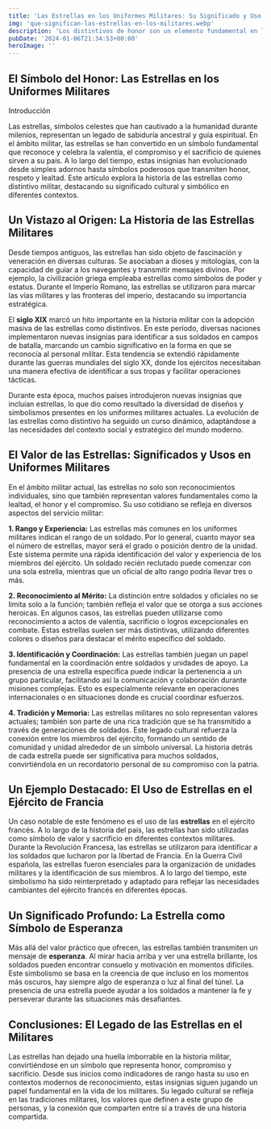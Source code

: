 ```yaml
---
title: 'Las Estrellas en los Uniformes Militares: Su Significado y Uso a lo Largo de la Historia - Camuflaje Militar'
img: 'que-significan-las-estrellas-en-los-militares.webp'
description: 'Los distintivos de honor son un elemento fundamental en las fuerzas armadas de todo el mundo, y las estrellas ocupan un lugar central en estos'
pubDate: '2024-01-06T21:34:53+00:00'
heroImage: ''
---
```

    
  ## El Símbolo del Honor: Las Estrellas en los Uniformes Militares

Introducción

Las estrellas, símbolos celestes que han cautivado a la humanidad durante milenios, representan un legado de sabiduría ancestral y guía espiritual. En el ámbito militar, las estrellas se han convertido en un símbolo fundamental que reconoce y celebra la valentía, el compromiso y el sacrificio de quienes sirven a su país. A lo largo del tiempo, estas insignias han evolucionado desde simples adornos hasta símbolos poderosos que transmiten honor, respeto y lealtad. Este artículo explora la historia de las estrellas como distintivo militar, destacando su significado cultural y simbólico en diferentes contextos.

## Un Vistazo al Origen: La Historia de las Estrellas Militares

Desde tiempos antiguos, las estrellas han sido objeto de fascinación y veneración en diversas culturas. Se asociaban a dioses y mitologías, con la capacidad de guiar a los navegantes y transmitir mensajes divinos. Por ejemplo, la civilización griega empleaba estrellas como símbolos de poder y estatus. Durante el Imperio Romano, las estrellas se utilizaron para marcar las vías militares y las fronteras del imperio, destacando su importancia estratégica.

El **siglo XIX** marcó un hito importante en la historia militar con la adopción masiva de las estrellas como distintivos. En este período, diversas naciones implementaron nuevas insignias para identificar a sus soldados en campos de batalla, marcando un cambio significativo en la forma en que se reconocía al personal militar. Esta tendencia se extendió rápidamente durante las guerras mundiales del siglo XX, donde los ejércitos necesitaban una manera efectiva de identificar a sus tropas y facilitar operaciones tácticas.

Durante esta época, muchos países introdujeron nuevas insignias que incluían estrellas, lo que dio como resultado la diversidad de diseños y simbolismos presentes en los uniformes militares actuales. La evolución de las estrellas como distintivo ha seguido un curso dinámico, adaptándose a las necesidades del contexto social y estratégico del mundo moderno.

## El Valor de las Estrellas: Significados y Usos en Uniformes Militares

En el ámbito militar actual, las estrellas no solo son reconocimientos individuales, sino que también representan valores fundamentales como la lealtad, el honor y el compromiso. Su uso cotidiano se refleja en diversos aspectos del servicio militar:

**1. Rango y Experiencia:** Las estrellas más comunes en los uniformes militares indican el rango de un soldado. Por lo general, cuanto mayor sea el número de estrellas, mayor será el grado o posición dentro de la unidad. Este sistema permite una rápida identificación del valor y experiencia de los miembros del ejército. Un soldado recién reclutado puede comenzar con una sola estrella, mientras que un oficial de alto rango podría llevar tres o más.

**2. Reconocimiento al Mérito:** La distinción entre soldados y oficiales no se limita solo a la función; también refleja el valor que se otorga a sus acciones heroicas. En algunos casos, las estrellas pueden utilizarse como reconocimiento a actos de valentía, sacrificio o logros excepcionales en combate. Estas estrellas suelen ser más distintivas, utilizando diferentes colores o diseños para destacar el mérito específico del soldado.

**3. Identificación y Coordinación:** Las estrellas también juegan un papel fundamental en la coordinación entre soldados y unidades de apoyo. La presencia de una estrella específica puede indicar la pertenencia a un grupo particular, facilitando así la comunicación y colaboración durante misiones complejas. Esto es especialmente relevante en operaciones internacionales o en situaciones donde es crucial coordinar esfuerzos.

**4. Tradición y Memoria:** Las estrellas militares no solo representan valores actuales; también son parte de una rica tradición que se ha transmitido a través de generaciones de soldados. Este legado cultural refuerza la conexión entre los miembros del ejército, formando un sentido de comunidad y unidad alrededor de un símbolo universal. La historia detrás de cada estrella puede ser significativa para muchos soldados, convirtiéndola en un recordatorio personal de su compromiso con la patria.

## Un Ejemplo Destacado: El Uso de Estrellas en el Ejército de Francia

Un caso notable de este fenómeno es el uso de las **estrellas** en el ejército francés. A lo largo de la historia del país, las estrellas han sido utilizadas como símbolo de valor y sacrificio en diferentes contextos militares. Durante la Revolución Francesa, las estrellas se utilizaron para identificar a los soldados que lucharon por la libertad de Francia. En la Guerra Civil española, las estrellas fueron esenciales para la organización de unidades militares y la identificación de sus miembros. A lo largo del tiempo, este simbolismo ha sido reinterpretado y adaptado para reflejar las necesidades cambiantes del ejército francés en diferentes épocas.

## Un Significado Profundo: La Estrella como Símbolo de Esperanza

Más allá del valor práctico que ofrecen, las estrellas también transmiten un mensaje de **esperanza**. Al mirar hacia arriba y ver una estrella brillante, los soldados pueden encontrar consuelo y motivación en momentos difíciles. Este simbolismo se basa en la creencia de que incluso en los momentos más oscuros, hay siempre algo de esperanza o luz al final del túnel. La presencia de una estrella puede ayudar a los soldados a mantener la fe y perseverar durante las situaciones más desafiantes.

## Conclusiones: El Legado de las Estrellas en el Militares

Las estrellas han dejado una huella imborrable en la historia militar, convirtiéndose en un símbolo que representa honor, compromiso y sacrificio. Desde sus inicios como indicadores de rango hasta su uso en contextos modernos de reconocimiento, estas insignias siguen jugando un papel fundamental en la vida de los militares. Su legado cultural se refleja en las tradiciones militares, los valores que definen a este grupo de personas, y la conexión que comparten entre sí a través de una historia compartida.
  